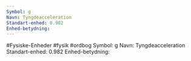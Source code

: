 ```yaml
---
Symbol: g
Navn: Tyngdeacceleration
Standart-enhed: 0.982
Enhed-betydning:
---
```

#Fysiske-Enheder #fysik #ordbog 
Symbol: g
Navn: Tyngdeacceleration
Standart-enhed: 0.982
Enhed-betydning: